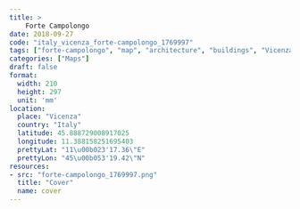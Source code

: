 ```yaml
---
title: > 
    Forte Campolongo
date: 2018-09-27
code: "italy_vicenza_forte-campolongo_1769997"
tags: ["forte-campolongo", "map", "architecture", "buildings", "Vicenza", "Italy"]
categories: ["Maps"]
draft: false
format:
  width: 210
  height: 297
  unit: 'mm'
location:
  place: "Vicenza"
  country: "Italy"
  latitude: 45.888729008917025
  longitude: 11.388158251695403
  prettyLat: "11\u00b023'17.36\"E"
  prettyLon: "45\u00b053'19.42\"N"
resources:
- src: "forte-campolongo_1769997.png"
  title: "Cover"
  name: cover
---
```

